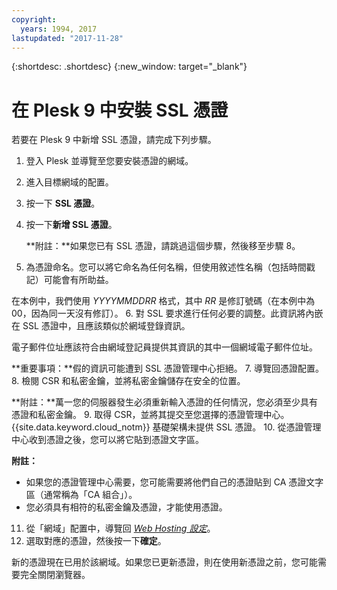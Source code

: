 ```yaml
---
copyright:
  years: 1994, 2017
lastupdated: "2017-11-28"
---
```


{:shortdesc: .shortdesc}
{:new_window: target="_blank"}

# 在 Plesk 9 中安裝 SSL 憑證

若要在 Plesk 9 中新增 SSL 憑證，請完成下列步驟。

1. 登入 Plesk 並導覽至您要安裝憑證的網域。
2. 進入目標網域的配置。
3. 按一下 **SSL 憑證**。
4. 按一下**新增 SSL 憑證**。

   **附註：**如果您已有 SSL 憑證，請跳過這個步驟，然後移至步驟 8。
5.  為憑證命名。您可以將它命名為任何名稱，但使用敘述性名稱（包括時間戳記）可能會有所助益。

   在本例中，我們使用 *YYYYMMDDRR* 格式，其中 *RR* 是修訂號碼（在本例中為 00，因為同一天沒有修訂）。
6. 對 SSL 要求進行任何必要的調整。此資訊將內嵌在 SSL 憑證中，且應該類似於網域登錄資訊。

  電子郵件位址應該符合由網域登記員提供其資訊的其中一個網域電子郵件位址。

  **重要事項：**假的資訊可能遭到 SSL 憑證管理中心拒絕。
7. 導覽回憑證配置。
8. 檢閱 CSR 和私密金鑰，並將私密金鑰儲存在安全的位置。  

  **附註：**萬一您的伺服器發生必須重新輸入憑證的任何情況，您必須至少具有憑證和私密金鑰。
9. 取得 CSR，並將其提交至您選擇的憑證管理中心。{{site.data.keyword.cloud_notm}} 基礎架構未提供 SSL 憑證。
10. 從憑證管理中心收到憑證之後，您可以將它貼到憑證文字區。

   **附註：**
   * 如果您的憑證管理中心需要，您可能需要將他們自己的憑證貼到 CA 憑證文字區（通常稱為「CA 組合」）。
   * 您必須具有相符的私密金鑰及憑證，才能使用憑證。
11. 從「網域」配置中，導覽回 *<span style="text-decoration: underline">Web Hosting 設定</span>*。
12. 選取對應的憑證，然後按一下**確定**。

新的憑證現在已用於該網域。如果您已更新憑證，則在使用新憑證之前，您可能需要完全關閉瀏覽器。
